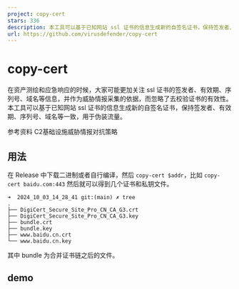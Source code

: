 ```yaml
---
project: copy-cert
stars: 336
description: 本工具可以基于已知网站 ssl 证书的信息生成新的自签名证书，保持签发者、有效期、序列号、域名等一致，用于伪装流量。
url: https://github.com/virusdefender/copy-cert
---
```


copy-cert
=========

在资产测绘和应急响应的时候，大家可能更加关注 ssl 证书的签发者、有效期、序列号、域名等信息，并作为威胁情报采集的依据，而忽略了去校验证书的有效性。 本工具可以基于已知网站 ssl 证书的信息生成新的自签名证书，保持签发者、有效期、序列号、域名等一致，用于伪装流量。

参考资料 C2基础设施威胁情报对抗策略

用法
--

在 Release 中下载二进制或者自行编译，然后 `copy-cert $addr`，比如 `copy-cert baidu.com:443` 然后就可以得到几个证书和私钥文件。

```
➜  2024_10_03_14_28_41 git:(main) ✗ tree
.
├── DigiCert_Secure_Site_Pro_CN_CA_G3.crt
├── DigiCert_Secure_Site_Pro_CN_CA_G3.key
├── bundle.crt
├── bundle.key
├── www.baidu.cn.crt
└── www.baidu.cn.key
```

其中 bundle 为合并证书链之后的文件。

demo
----
